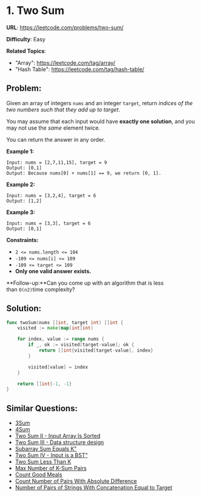 # 1. Two Sum

**URL**: https://leetcode.com/problems/two-sum/

**Difficulty**: Easy

**Related Topics**:
* "Array": https://leetcode.com/tag/array/
* "Hash Table": https://leetcode.com/tag/hash-table/

## Problem:

Given an array of integers `nums` and an integer `target`, return *indices of the two numbers such that they add up to target*.

You may assume that each input would have **exactly one solution**, and you may not use the *same* element twice.

You can return the answer in any order.

**Example 1:**

```
Input: nums = [2,7,11,15], target = 9
Output: [0,1]
Output: Because nums[0] + nums[1] == 9, we return [0, 1].
```

**Example 2:**

```
Input: nums = [3,2,4], target = 6
Output: [1,2]
```

**Example 3:**

```
Input: nums = [3,3], target = 6
Output: [0,1]
```

**Constraints:**

- `2 <= nums.length <= 104`
- `-109 <= nums[i] <= 109`
- `-109 <= target <= 109`
- **Only one valid answer exists.**

**Follow-up:**Can you come up with an algorithm that is less than `O(n2)`time complexity?

## Solution:

```go
func twoSum(nums []int, target int) []int {
	visited := make(map[int]int)

	for index, value := range nums {
		if _, ok := visited[target-value]; ok {
			return []int{visited[target-value], index}
		}

		visited[value] = index
	}

	return []int{-1, -1}
}
```

## Similar Questions:

-  [3Sum](https://github.com/ju-popov/leetcode.com/problems/3sum/)
-  [4Sum](https://github.com/ju-popov/leetcode.com/problems/4sum/)
-  [Two Sum II - Input Array Is Sorted](https://github.com/ju-popov/leetcode.com/problems/two-sum-ii-input-array-is-sorted/)
-  [Two Sum III - Data structure design](https://github.com/ju-popov/leetcode.com/problems/two-sum-iii-data-structure-design/)
-  [Subarray Sum Equals K"](https://github.com/ju-popov/leetcode.com/problems/subarray-sum-equals-k/)
-  [Two Sum IV - Input is a BST"](https://github.com/ju-popov/leetcode.com/problems/two-sum-iv-input-is-a-bst/)
-  [Two Sum Less Than K](https://github.com/ju-popov/leetcode.com/problems/two-sum-less-than-k/)
-  [Max Number of K-Sum Pairs](https://github.com/ju-popov/leetcode.com/problems/max-number-of-k-sum-pairs/)
-  [Count Good Meals](https://github.com/ju-popov/leetcode.com/problems/count-good-meals/)
-  [Count Number of Pairs With Absolute Difference](https://github.com/ju-popov/leetcode.com/problems/count-number-of-pairs-with-absolute-difference-k/)
-  [Number of Pairs of Strings With Concatenation Equal to Target](https://github.com/ju-popov/leetcode.com/problems/number-of-pairs-of-strings-with-concatenation-equal-to-target/)
